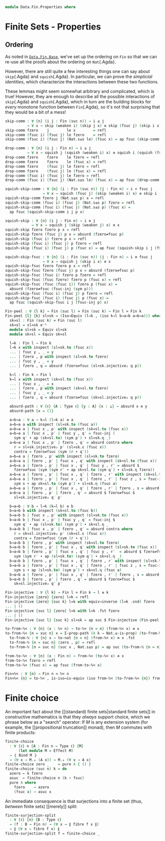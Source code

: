 <!--
```agda
open import 1Lab.Prelude

open import Data.Fin.Base

import Data.Nat as Nat
```
-->

```agda
module Data.Fin.Properties where

```

# Finite Sets - Properties

## Ordering

As noted in [`Data.Fin.Base`], we've set up the ordering on `Fin` so that
we can re-use all the proofs about the ordering on `Nat`{.Agda}.

[`Data.Fin.Base`]: Data.Fin.Base.html

However, there are still quite a few interesting things one can say about
`skip`{.Agda} and `squish`{.Agda}. In particular, we can prove the
*simplicial identities*, which characterize the interactions between
these two functions.

These lemmas might seem somewhat arbitrary and complicated, which
is true! However, they are enough to describe all the possible
interactions of `skip`{.Agda} and `squish`{.Agda}, which in turn
are the building blocks for _every_ monotone function between
`Fin`{.Agda}, so it's not that surprising that they would be a bit
of a mess!

<!-- [TODO: Reed M, 23/02/2022] Link to Simplicial Sets Stuff -->

```agda
skip-comm : ∀ {n} (i j : Fin (suc n)) → i ≤ j
          → ∀ x → skip (weaken i) (skip j x) ≡ skip (fsuc j) (skip i x)
skip-comm fzero    j        le x        = refl
skip-comm (fsuc i) (fsuc j) le fzero    = refl
skip-comm (fsuc i) (fsuc j) (Nat.s≤s le) (fsuc x) = ap fsuc (skip-comm i j le x)

drop-comm : ∀ {n} (i j : Fin n) → i ≤ j
          → ∀ x → squish j (squish (weaken i) x) ≡ squish i (squish (fsuc j) x)
drop-comm fzero    fzero    le fzero = refl
drop-comm fzero    fzero    le (fsuc x) = refl
drop-comm fzero    (fsuc j) le fzero = refl
drop-comm fzero    (fsuc j) le (fsuc x) = refl
drop-comm (fsuc i) (fsuc j) le fzero = refl
drop-comm (fsuc i) (fsuc j) (Nat.s≤s le) (fsuc x) = ap fsuc (drop-comm i j le x)

squish-skip-comm : ∀ {n} (i : Fin (suc n)) (j : Fin n) → i < fsuc j
                 → ∀ x → squish (fsuc j) (skip (weaken i) x) ≡ skip i (squish j x)
squish-skip-comm fzero j (Nat.s≤s p) x = refl
squish-skip-comm (fsuc i) (fsuc j) (Nat.s≤s p) fzero = refl
squish-skip-comm (fsuc i) (fsuc j) (Nat.s≤s p) (fsuc x) =
  ap fsuc (squish-skip-comm i j p x)

squish-skip : ∀ {n} (i j : Fin n) → i ≡ j
            → ∀ x → squish j (skip (weaken j) x) ≡ x
squish-skip fzero fzero p x = refl
squish-skip fzero (fsuc j) p x = absurd (fzero≠fsuc p)
squish-skip (fsuc i) fzero p x = refl
squish-skip (fsuc i) (fsuc j) p fzero = refl
squish-skip (fsuc i) (fsuc j) p (fsuc x) = ap fsuc (squish-skip i j (fsuc-inj p) x)

squish-skip-fsuc : ∀ {n} (i : Fin (suc n)) (j : Fin n) → i ≡ fsuc j
                 → ∀ x → squish j (skip i x) ≡ x
squish-skip-fsuc fzero fzero p x = refl
squish-skip-fsuc fzero (fsuc j) p x = absurd (fzero≠fsuc p)
squish-skip-fsuc (fsuc i) fzero p fzero = refl
squish-skip-fsuc (fsuc fzero) fzero p (fsuc x) = refl
squish-skip-fsuc (fsuc (fsuc i)) fzero p (fsuc x) =
  absurd (fzero≠fsuc (fsuc-inj (sym p)))
squish-skip-fsuc (fsuc i) (fsuc j) p fzero = refl
squish-skip-fsuc (fsuc i) (fsuc j) p (fsuc x) =
  ap fsuc (squish-skip-fsuc i j (fsuc-inj p) x)

Fin-peel : ∀ {l k} → Fin (suc l) ≃ Fin (suc k) → Fin l ≃ Fin k
Fin-peel {l} {k} sl≃sk = (Iso→Equiv (l→k , (iso k→l b→a→b a→b→a))) where
  sk≃sl : Fin (suc k) ≃ Fin (suc l)
  sk≃sl = sl≃sk e⁻¹
  module sl≃sk = Equiv sl≃sk
  module sk≃sl = Equiv sk≃sl

  l→k : Fin l → Fin k
  l→k x with inspect (sl≃sk.to (fsuc x))
  ... | fsuc y , _ = y
  ... | fzero , p with inspect (sl≃sk.to fzero)
  ... | fsuc y , _ = y
  ... | fzero , q = absurd (fzero≠fsuc (sl≃sk.injective₂ q p))

  k→l : Fin k → Fin l
  k→l x with inspect (sk≃sl.to (fsuc x))
  ... | fsuc x , _ = x
  ... | fzero , p with inspect (sk≃sl.to fzero)
  ... | fsuc y , _ = y
  ... | fzero , q = absurd (fzero≠fsuc (sk≃sl.injective₂ q p))

  absurd-path : ∀ {ℓ} {A : Type ℓ} {y : A} {x : ⊥} → absurd x ≡ y
  absurd-path {x = ()}

  a→b→a : ∀ a → k→l (l→k a) ≡ a
  a→b→a a with inspect (sl≃sk.to (fsuc a))
  a→b→a a | fsuc x , p′ with inspect (sk≃sl.to (fsuc x))
  a→b→a a | fsuc x , p′ | fsuc y , q′ = fsuc-inj (
    sym q′ ∙ ap (sk≃sl.to) (sym p′) ∙ sl≃sk.η _)
  a→b→a a | fsuc x , p′ | fzero , q′ = absurd contra where
    r = sl≃sk.injective₂ p′ (sl≃sk.ε (fsuc x))
    contra = fzero≠fsuc (sym (r ∙ q′))
  a→b→a a | fzero , p′ with inspect (sl≃sk.to fzero)
  a→b→a a | fzero , p′ | fsuc x , q′ with inspect (sk≃sl.to (fsuc x))
  a→b→a a | fzero , p′ | fsuc x , q′ | fsuc y , r′ = absurd $
    fzero≠fsuc (sym (sym r′ ∙ ap sk≃sl.to (sym q′) ∙ sl≃sk.η fzero))
  a→b→a a | fzero , p′ | fsuc x , q′ | fzero , r′ with inspect (sk≃sl.to fzero)
  a→b→a a | fzero , p′ | fsuc x , q′ | fzero , r′ | fsuc z , s = fsuc-inj $
    sym s ∙ ap sk≃sl.to (sym p′) ∙ sl≃sk.η (fsuc a)
  a→b→a a | fzero , p′ | fsuc x , q′ | fzero , r′ | fzero , s = absurd-path
  a→b→a a | fzero , p′ | fzero , q′ = absurd $ fzero≠fsuc $
    sl≃sk.injective₂ q′ p′

  b→a→b : ∀ b → l→k (k→l b) ≡ b
  b→a→b b with inspect (sk≃sl.to (fsuc b))
  b→a→b b | fsuc x , p′ with inspect (sl≃sk.to (fsuc x))
  b→a→b b | fsuc x , p′ | fsuc y , q′ = fsuc-inj $
    sym q′ ∙ ap (sl≃sk.to) (sym p′) ∙ sk≃sl.η _
  b→a→b b | fsuc x , p′ | fzero , q′ = absurd contra where
    r = sk≃sl.injective₂ p′ (sk≃sl.ε (fsuc x))
    contra = fzero≠fsuc (sym (r ∙ q′))
  b→a→b b | fzero , p′ with inspect (sk≃sl.to fzero)
  b→a→b b | fzero , p′ | fsuc x , q′ with inspect (sl≃sk.to (fsuc x))
  b→a→b b | fzero , p′ | fsuc x , q′ | fsuc y , r′  = absurd $ fzero≠fsuc $
    sym (sym r′ ∙ ap (sl≃sk.to) (sym q′) ∙ sk≃sl.η _)
  b→a→b b | fzero , p′ | fsuc x , q′ | fzero , r′ with inspect (sl≃sk.to fzero)
  b→a→b a | fzero , p′ | fsuc x , q′ | fzero , r′ | fsuc z , s = fsuc-inj $
    sym s ∙ ap (sl≃sk.to) (sym p′) ∙ sk≃sl.η (fsuc a)
  b→a→b a | fzero , p′ | fsuc x , q′ | fzero , r′ | fzero , s = absurd-path
  b→a→b b | fzero , p′ | fzero , q′ = absurd $ fzero≠fsuc $
    sk≃sl.injective₂ q′ p′

Fin-injective : ∀ {l k} → Fin l ≃ Fin k → l ≡ k
Fin-injective {zero} {zero} l≃k = refl
Fin-injective {zero} {suc k} l≃k with equiv→inverse (l≃k .snd) fzero
... | ()
Fin-injective {suc l} {zero} l≃k with l≃k .fst fzero
... | ()
Fin-injective {suc l} {suc k} sl≃sk = ap suc $ Fin-injective (Fin-peel sl≃sk)

to-from-ℕ< : ∀ {n} (x : ℕ< n) → to-ℕ< {n = n} (from-ℕ< x) ≡ x
to-from-ℕ< {n = suc n} x = Σ-prop-path (λ k → Nat.≤-is-prop) (to-from-ℕ {n = suc n} x) where
  to-from-ℕ : ∀ {n} x → to-nat {n = n} (from-ℕ< x) ≡ x .fst
  to-from-ℕ {n = suc n} (zero , p) = refl
  to-from-ℕ {n = suc n} (suc x , Nat.s≤s p) = ap suc (to-from-ℕ {n = n} (x , p))

from-to-ℕ< : ∀ {n} (x : Fin n) → from-ℕ< (to-ℕ< x) ≡ x
from-to-ℕ< fzero = refl
from-to-ℕ< (fsuc x) = ap fsuc (from-to-ℕ< x)

Fin≃ℕ< : ∀ {n} → Fin n ≃ ℕ< n
Fin≃ℕ< {n} = to-ℕ< , is-iso→is-equiv (iso from-ℕ< (to-from-ℕ< {n}) from-to-ℕ<)
```

# Finite choice

An important fact about the [[(standard) finite sets|standard finite
sets]] in constructive mathematics is that they _always_ support choice,
which we phrase below as a "search" operator: If $M$ is any extension
system (for example, the [[propositional truncation]] monad), then $M$
commutes with finite products:

```agda
finite-choice
  : ∀ {ℓ} n {A : Fin n → Type ℓ} {M}
      (let module M = Effect M)
  → ⦃ Bind M ⦄
  → (∀ x → M.₀ (A x)) → M.₀ (∀ x → A x)
finite-choice zero _    = pure λ { () }
finite-choice (suc n) k = do
  azero ← k fzero
  asuc  ← finite-choice n (k ∘ fsuc)
  pure λ where
    fzero    → azero
    (fsuc x) → asuc x
```

An immediate consequence is that surjections into a finite set (thus,
_between_ finite sets) [[merely]] split:

```agda
finite-surjection-split
  : ∀ {ℓ} {n} {B : Type ℓ}
  → (f : B → Fin n) → (∀ x → ∥ fibre f x ∥)
  → ∥ (∀ x → fibre f x) ∥
finite-surjection-split f = finite-choice _
```
